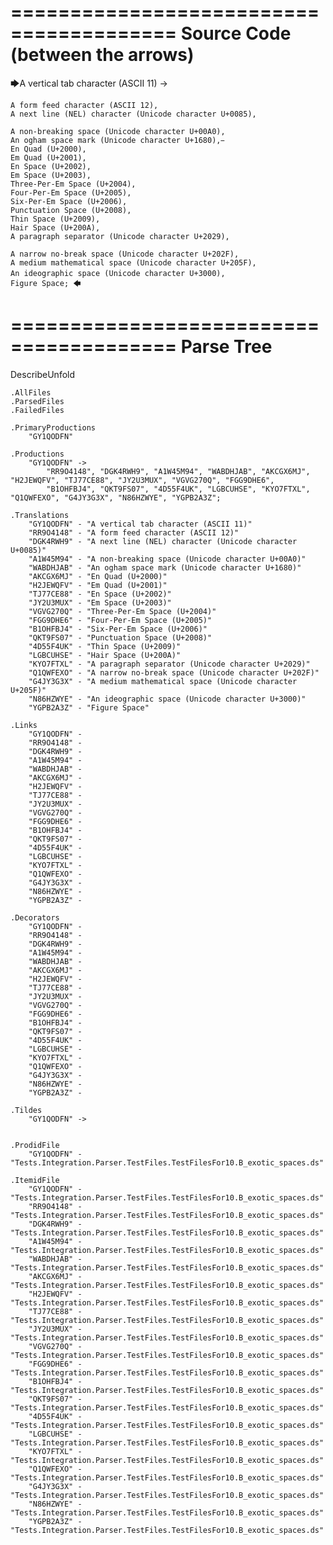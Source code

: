 ========================================
Source Code (between the arrows)
========================================

🡆A vertical tab character (ASCII 11) ->

	A form feed character (ASCII 12),
	A next line (NEL) character (Unicode character U+0085),

	A non-breaking space (Unicode character U+00A0), 
	An ogham space mark (Unicode character U+1680), 
	En Quad (U+2000), 
	Em Quad (U+2001), 
	En Space (U+2002), 
	Em Space (U+2003), 
	Three-Per-Em Space (U+2004), 
	Four-Per-Em Space (U+2005), 
	Six-Per-Em Space (U+2006), 
	Punctuation Space (U+2008), 
	Thin Space (U+2009), 
	Hair Space (U+200A), 
	A paragraph separator (Unicode character U+2029),

	A narrow no-break space (Unicode character U+202F), 
	A medium mathematical space (Unicode character U+205F), 
	An ideographic space (Unicode character U+3000),　
	Figure Space; 🡄

========================================
Parse Tree
========================================
DescribeUnfold

    .AllFiles
    .ParsedFiles
    .FailedFiles

    .PrimaryProductions
        "GY1QODFN" 

    .Productions
        "GY1QODFN" -> 
            "RR9O4148", "DGK4RWH9", "A1W45M94", "WABDHJAB", "AKCGX6MJ", "H2JEWQFV", "TJ77CE88", "JY2U3MUX", "VGVG270Q", "FGG9DHE6", 
            "B1OHFBJ4", "QKT9FS07", "4D55F4UK", "LGBCUHSE", "KYO7FTXL", "Q1QWFEXO", "G4JY3G3X", "N86HZWYE", "YGPB2A3Z";

    .Translations
        "GY1QODFN" - "A vertical tab character (ASCII 11)"
        "RR9O4148" - "A form feed character (ASCII 12)"
        "DGK4RWH9" - "A next line (NEL) character (Unicode character U+0085)"
        "A1W45M94" - "A non-breaking space (Unicode character U+00A0)"
        "WABDHJAB" - "An ogham space mark (Unicode character U+1680)"
        "AKCGX6MJ" - "En Quad (U+2000)"
        "H2JEWQFV" - "Em Quad (U+2001)"
        "TJ77CE88" - "En Space (U+2002)"
        "JY2U3MUX" - "Em Space (U+2003)"
        "VGVG270Q" - "Three-Per-Em Space (U+2004)"
        "FGG9DHE6" - "Four-Per-Em Space (U+2005)"
        "B1OHFBJ4" - "Six-Per-Em Space (U+2006)"
        "QKT9FS07" - "Punctuation Space (U+2008)"
        "4D55F4UK" - "Thin Space (U+2009)"
        "LGBCUHSE" - "Hair Space (U+200A)"
        "KYO7FTXL" - "A paragraph separator (Unicode character U+2029)"
        "Q1QWFEXO" - "A narrow no-break space (Unicode character U+202F)"
        "G4JY3G3X" - "A medium mathematical space (Unicode character U+205F)"
        "N86HZWYE" - "An ideographic space (Unicode character U+3000)"
        "YGPB2A3Z" - "Figure Space"

    .Links
        "GY1QODFN" - 
        "RR9O4148" - 
        "DGK4RWH9" - 
        "A1W45M94" - 
        "WABDHJAB" - 
        "AKCGX6MJ" - 
        "H2JEWQFV" - 
        "TJ77CE88" - 
        "JY2U3MUX" - 
        "VGVG270Q" - 
        "FGG9DHE6" - 
        "B1OHFBJ4" - 
        "QKT9FS07" - 
        "4D55F4UK" - 
        "LGBCUHSE" - 
        "KYO7FTXL" - 
        "Q1QWFEXO" - 
        "G4JY3G3X" - 
        "N86HZWYE" - 
        "YGPB2A3Z" - 

    .Decorators
        "GY1QODFN" - 
        "RR9O4148" - 
        "DGK4RWH9" - 
        "A1W45M94" - 
        "WABDHJAB" - 
        "AKCGX6MJ" - 
        "H2JEWQFV" - 
        "TJ77CE88" - 
        "JY2U3MUX" - 
        "VGVG270Q" - 
        "FGG9DHE6" - 
        "B1OHFBJ4" - 
        "QKT9FS07" - 
        "4D55F4UK" - 
        "LGBCUHSE" - 
        "KYO7FTXL" - 
        "Q1QWFEXO" - 
        "G4JY3G3X" - 
        "N86HZWYE" - 
        "YGPB2A3Z" - 

    .Tildes
        "GY1QODFN" -> 


    .ProdidFile
        "GY1QODFN" - "Tests.Integration.Parser.TestFiles.TestFilesFor10.B_exotic_spaces.ds"

    .ItemidFile
        "GY1QODFN" - "Tests.Integration.Parser.TestFiles.TestFilesFor10.B_exotic_spaces.ds"
        "RR9O4148" - "Tests.Integration.Parser.TestFiles.TestFilesFor10.B_exotic_spaces.ds"
        "DGK4RWH9" - "Tests.Integration.Parser.TestFiles.TestFilesFor10.B_exotic_spaces.ds"
        "A1W45M94" - "Tests.Integration.Parser.TestFiles.TestFilesFor10.B_exotic_spaces.ds"
        "WABDHJAB" - "Tests.Integration.Parser.TestFiles.TestFilesFor10.B_exotic_spaces.ds"
        "AKCGX6MJ" - "Tests.Integration.Parser.TestFiles.TestFilesFor10.B_exotic_spaces.ds"
        "H2JEWQFV" - "Tests.Integration.Parser.TestFiles.TestFilesFor10.B_exotic_spaces.ds"
        "TJ77CE88" - "Tests.Integration.Parser.TestFiles.TestFilesFor10.B_exotic_spaces.ds"
        "JY2U3MUX" - "Tests.Integration.Parser.TestFiles.TestFilesFor10.B_exotic_spaces.ds"
        "VGVG270Q" - "Tests.Integration.Parser.TestFiles.TestFilesFor10.B_exotic_spaces.ds"
        "FGG9DHE6" - "Tests.Integration.Parser.TestFiles.TestFilesFor10.B_exotic_spaces.ds"
        "B1OHFBJ4" - "Tests.Integration.Parser.TestFiles.TestFilesFor10.B_exotic_spaces.ds"
        "QKT9FS07" - "Tests.Integration.Parser.TestFiles.TestFilesFor10.B_exotic_spaces.ds"
        "4D55F4UK" - "Tests.Integration.Parser.TestFiles.TestFilesFor10.B_exotic_spaces.ds"
        "LGBCUHSE" - "Tests.Integration.Parser.TestFiles.TestFilesFor10.B_exotic_spaces.ds"
        "KYO7FTXL" - "Tests.Integration.Parser.TestFiles.TestFilesFor10.B_exotic_spaces.ds"
        "Q1QWFEXO" - "Tests.Integration.Parser.TestFiles.TestFilesFor10.B_exotic_spaces.ds"
        "G4JY3G3X" - "Tests.Integration.Parser.TestFiles.TestFilesFor10.B_exotic_spaces.ds"
        "N86HZWYE" - "Tests.Integration.Parser.TestFiles.TestFilesFor10.B_exotic_spaces.ds"
        "YGPB2A3Z" - "Tests.Integration.Parser.TestFiles.TestFilesFor10.B_exotic_spaces.ds"

